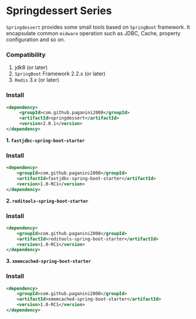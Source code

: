 
# Springdessert Series
<code>Springdessert</code> provides some small tools based on <code>SpringBoot</code> framework. It encapsulate common <code>midware</code> operation such as JDBC, Cache, property configuration and so on.

### Compatibility
1. jdk8 (or later)
2. <code>SpringBoot</code> Framework 2.2.x (or later)
3. <code>Redis</code> 3.x (or later)

### Install
```xml
<dependency>
     <groupId>com.github.paganini2008</groupId>
	 <artifactId>springdessert</artifactId>
	 <version>2.0.1</version>
</dependency>
```

**1.  <code>fastjdbc-spring-boot-starter</code>**

### Install
```xml
<dependency>
	<groupId>com.github.paganini2008</groupId>
	<artifactId>fastjdbc-spring-boot-starter</artifactId>
	<version>1.0-RC1</version>
</dependency>
```

**2.  <code>reditools-spring-boot-starter</code>**

### Install
```xml
<dependency>
	<groupId>com.github.paganini2008</groupId>
	<artifactId>reditools-spring-boot-starter</artifactId>
	<version>1.0-RC1</version>
</dependency>
```
**3. <code>xmemcached-spring-boot-starter</code>**

### Install
```xml
<dependency>
	<groupId>com.github.paganini2008</groupId>
	<artifactId>xmemcached-spring-boot-starter</artifactId>
	<version>1.0-RC1</version>
</dependency>
```
